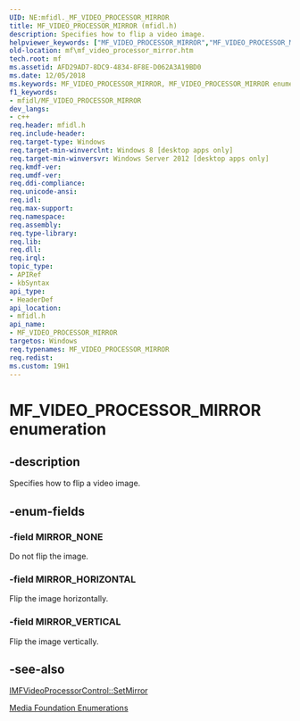 ```yaml
---
UID: NE:mfidl._MF_VIDEO_PROCESSOR_MIRROR
title: MF_VIDEO_PROCESSOR_MIRROR (mfidl.h)
description: Specifies how to flip a video image.
helpviewer_keywords: ["MF_VIDEO_PROCESSOR_MIRROR","MF_VIDEO_PROCESSOR_MIRROR enumeration [Media Foundation]","MIRROR_HORIZONTAL","MIRROR_NONE","MIRROR_VERTICAL","mf.mf_video_processor_mirror","mfidl/MF_VIDEO_PROCESSOR_MIRROR","mfidl/MIRROR_HORIZONTAL","mfidl/MIRROR_NONE","mfidl/MIRROR_VERTICAL"]
old-location: mf\mf_video_processor_mirror.htm
tech.root: mf
ms.assetid: AFD29AD7-8DC9-4834-8F8E-D062A3A19BD0
ms.date: 12/05/2018
ms.keywords: MF_VIDEO_PROCESSOR_MIRROR, MF_VIDEO_PROCESSOR_MIRROR enumeration [Media Foundation], MIRROR_HORIZONTAL, MIRROR_NONE, MIRROR_VERTICAL, mf.mf_video_processor_mirror, mfidl/MF_VIDEO_PROCESSOR_MIRROR, mfidl/MIRROR_HORIZONTAL, mfidl/MIRROR_NONE, mfidl/MIRROR_VERTICAL
f1_keywords:
- mfidl/MF_VIDEO_PROCESSOR_MIRROR
dev_langs:
- c++
req.header: mfidl.h
req.include-header: 
req.target-type: Windows
req.target-min-winverclnt: Windows 8 [desktop apps only]
req.target-min-winversvr: Windows Server 2012 [desktop apps only]
req.kmdf-ver: 
req.umdf-ver: 
req.ddi-compliance: 
req.unicode-ansi: 
req.idl: 
req.max-support: 
req.namespace: 
req.assembly: 
req.type-library: 
req.lib: 
req.dll: 
req.irql: 
topic_type:
- APIRef
- kbSyntax
api_type:
- HeaderDef
api_location:
- mfidl.h
api_name:
- MF_VIDEO_PROCESSOR_MIRROR
targetos: Windows
req.typenames: MF_VIDEO_PROCESSOR_MIRROR
req.redist: 
ms.custom: 19H1
---
```


# MF_VIDEO_PROCESSOR_MIRROR enumeration


## -description


Specifies how to flip a video image.


## -enum-fields




### -field MIRROR_NONE

Do not flip the image.


### -field MIRROR_HORIZONTAL

Flip the image horizontally.


### -field MIRROR_VERTICAL

Flip the image vertically.


## -see-also




<a href="https://docs.microsoft.com/windows/desktop/api/mfidl/nf-mfidl-imfvideoprocessorcontrol-setmirror">IMFVideoProcessorControl::SetMirror</a>



<a href="https://docs.microsoft.com/windows/desktop/medfound/media-foundation-enumerations">Media Foundation Enumerations</a>
 

 


